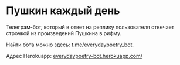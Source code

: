 ﻿# Пушкин каждый день

Телеграм-бот, который в ответ на реплику пользователя 
отвечает строчкой из произведений Пушкина в рифму.

Найти бота можно здесь: [t.me/everydaypoetry_bot](http://t.me/everydaypoetry_bot).

Адрес Herokuapp: [everydaypoetry-bot.herokuapp.com/](https://everydaypoetry-bot.herokuapp.com/)
